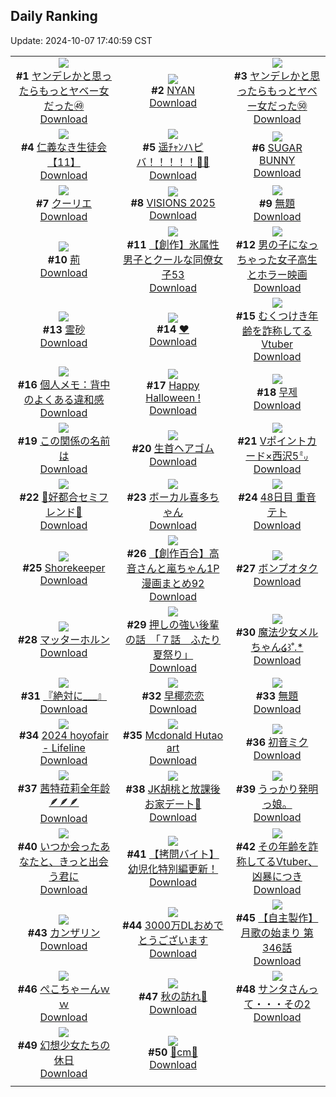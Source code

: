 ## Daily Ranking
Update: 2024-10-07 17:40:59 CST

|      |      |      |
| :----: | :----: | :----: |
| ![](https://i.pixiv.re/c/240x480/img-master/img/2024/10/05/00/01/17/123036356_p0_master1200.jpg)<br>**#1** [ヤンデレかと思ったらもっとヤベー女だった㊾](https://www.pixiv.net/artworks/123036356)<br>[Download](https://i.pixiv.re/img-original/img/2024/10/05/00/01/17/123036356_p0.png) | ![](https://i.pixiv.re/c/240x480/img-master/img/2024/10/06/00/00/46/123068644_p0_master1200.jpg)<br>**#2** [NYAN](https://www.pixiv.net/artworks/123068644)<br>[Download](https://i.pixiv.re/img-original/img/2024/10/06/00/00/46/123068644_p0.png) | ![](https://i.pixiv.re/c/240x480/img-master/img/2024/10/06/00/02/03/123068825_p0_master1200.jpg)<br>**#3** [ヤンデレかと思ったらもっとヤベー女だった㊿](https://www.pixiv.net/artworks/123068825)<br>[Download](https://i.pixiv.re/img-original/img/2024/10/06/00/02/03/123068825_p0.png) |
| ![](https://i.pixiv.re/c/240x480/img-master/img/2024/10/05/11/08/27/123047599_p0_master1200.jpg)<br>**#4** [仁義なき生徒会【11】](https://www.pixiv.net/artworks/123047599)<br>[Download](https://i.pixiv.re/img-original/img/2024/10/05/11/08/27/123047599_p0.png) | ![](https://i.pixiv.re/c/240x480/img-master/img/2024/10/05/00/00/06/123036063_p0_master1200.jpg)<br>**#5** [遥ﾁｬﾝハピバ！！！！！🎂🎉](https://www.pixiv.net/artworks/123036063)<br>[Download](https://i.pixiv.re/img-original/img/2024/10/05/00/00/06/123036063_p0.jpg) | ![](https://i.pixiv.re/c/240x480/img-master/img/2024/10/06/00/01/02/123068706_p0_master1200.jpg)<br>**#6** [SUGAR BUNNY](https://www.pixiv.net/artworks/123068706)<br>[Download](https://i.pixiv.re/img-original/img/2024/10/06/00/01/02/123068706_p0.png) |
| ![](https://i.pixiv.re/c/240x480/img-master/img/2024/10/05/00/40/09/123038065_p0_master1200.jpg)<br>**#7** [クーリエ](https://www.pixiv.net/artworks/123038065)<br>[Download](https://i.pixiv.re/img-original/img/2024/10/05/00/40/09/123038065_p0.jpg) | ![](https://i.pixiv.re/c/240x480/img-master/img/2024/10/06/00/01/10/123068735_p0_master1200.jpg)<br>**#8** [VISIONS 2025](https://www.pixiv.net/artworks/123068735)<br>[Download](https://i.pixiv.re/img-original/img/2024/10/06/00/01/10/123068735_p0.jpg) | ![](https://i.pixiv.re/c/240x480/img-master/img/2024/10/05/04/54/39/123042421_p0_master1200.jpg)<br>**#9** [無題](https://www.pixiv.net/artworks/123042421)<br>[Download](https://i.pixiv.re/img-original/img/2024/10/05/04/54/39/123042421_p0.png) |
| ![](https://i.pixiv.re/c/240x480/img-master/img/2024/10/05/21/05/04/123062219_p0_master1200.jpg)<br>**#10** [荊](https://www.pixiv.net/artworks/123062219)<br>[Download](https://i.pixiv.re/img-original/img/2024/10/05/21/05/04/123062219_p0.jpg) | ![](https://i.pixiv.re/c/240x480/img-master/img/2024/10/06/00/03/16/123068923_p0_master1200.jpg)<br>**#11** [【創作】氷属性男子とクールな同僚女子53](https://www.pixiv.net/artworks/123068923)<br>[Download](https://i.pixiv.re/img-original/img/2024/10/06/00/03/16/123068923_p0.jpg) | ![](https://i.pixiv.re/c/240x480/img-master/img/2024/10/06/00/02/09/123068836_p0_master1200.jpg)<br>**#12** [男の子になっちゃった女子高生とホラー映画](https://www.pixiv.net/artworks/123068836)<br>[Download](https://i.pixiv.re/img-original/img/2024/10/06/00/02/09/123068836_p0.jpg) |
| ![](https://i.pixiv.re/c/240x480/img-master/img/2024/10/06/01/06/54/123071255_p0_master1200.jpg)<br>**#13** [霊砂](https://www.pixiv.net/artworks/123071255)<br>[Download](https://i.pixiv.re/img-original/img/2024/10/06/01/06/54/123071255_p0.png) | ![](https://i.pixiv.re/c/240x480/img-master/img/2024/10/05/00/00/34/123036209_p0_master1200.jpg)<br>**#14** [❤](https://www.pixiv.net/artworks/123036209)<br>[Download](https://i.pixiv.re/img-original/img/2024/10/05/00/00/34/123036209_p0.jpg) | ![](https://i.pixiv.re/c/240x480/img-master/img/2024/10/05/21/05/51/123062246_p0_master1200.jpg)<br>**#15** [むくつけき年齢を詐称してるVtuber](https://www.pixiv.net/artworks/123062246)<br>[Download](https://i.pixiv.re/img-original/img/2024/10/05/21/05/51/123062246_p0.png) |
| ![](https://i.pixiv.re/c/240x480/img-master/img/2024/10/05/06/00/05/123043076_p0_master1200.jpg)<br>**#16** [個人メモ：背中のよくある違和感](https://www.pixiv.net/artworks/123043076)<br>[Download](https://i.pixiv.re/img-original/img/2024/10/05/06/00/05/123043076_p0.jpg) | ![](https://i.pixiv.re/c/240x480/img-master/img/2024/10/05/17/12/51/123055377_p0_master1200.jpg)<br>**#17** [Happy Halloween !](https://www.pixiv.net/artworks/123055377)<br>[Download](https://i.pixiv.re/img-original/img/2024/10/05/17/12/51/123055377_p0.png) | ![](https://i.pixiv.re/c/240x480/img-master/img/2024/10/06/02/17/53/123072884_p0_master1200.jpg)<br>**#18** [무제](https://www.pixiv.net/artworks/123072884)<br>[Download](https://i.pixiv.re/img-original/img/2024/10/06/02/17/53/123072884_p0.png) |
| ![](https://i.pixiv.re/c/240x480/img-master/img/2024/10/05/23/31/01/123067463_p0_master1200.jpg)<br>**#19** [この関係の名前は](https://www.pixiv.net/artworks/123067463)<br>[Download](https://i.pixiv.re/img-original/img/2024/10/05/23/31/01/123067463_p0.jpg) | ![](https://i.pixiv.re/c/240x480/img-master/img/2024/10/05/18/31/09/123057563_p0_master1200.jpg)<br>**#20** [生首ヘアゴム](https://www.pixiv.net/artworks/123057563)<br>[Download](https://i.pixiv.re/img-original/img/2024/10/05/18/31/09/123057563_p0.jpg) | ![](https://i.pixiv.re/c/240x480/img-master/img/2024/10/05/00/00/41/123036239_p0_master1200.jpg)<br>**#21** [Vポイントカード×西沢5㍉](https://www.pixiv.net/artworks/123036239)<br>[Download](https://i.pixiv.re/img-original/img/2024/10/05/00/00/41/123036239_p0.png) |
| ![](https://i.pixiv.re/c/240x480/img-master/img/2024/10/06/00/09/01/123069256_p0_master1200.jpg)<br>**#22** [🤍好都合セミフレンド💜](https://www.pixiv.net/artworks/123069256)<br>[Download](https://i.pixiv.re/img-original/img/2024/10/06/00/09/01/123069256_p0.jpg) | ![](https://i.pixiv.re/c/240x480/img-master/img/2024/10/05/00/05/01/123036662_p0_master1200.jpg)<br>**#23** [ボーカル喜多ちゃん](https://www.pixiv.net/artworks/123036662)<br>[Download](https://i.pixiv.re/img-original/img/2024/10/05/00/05/01/123036662_p0.png) | ![](https://i.pixiv.re/c/240x480/img-master/img/2024/10/05/12/38/05/123049520_p0_master1200.jpg)<br>**#24** [48日目 重音テト](https://www.pixiv.net/artworks/123049520)<br>[Download](https://i.pixiv.re/img-original/img/2024/10/05/12/38/05/123049520_p0.png) |
| ![](https://i.pixiv.re/c/240x480/img-master/img/2024/10/05/11/32/53/123048099_p0_master1200.jpg)<br>**#25** [Shorekeeper](https://www.pixiv.net/artworks/123048099)<br>[Download](https://i.pixiv.re/img-original/img/2024/10/05/11/32/53/123048099_p0.png) | ![](https://i.pixiv.re/c/240x480/img-master/img/2024/10/05/00/02/10/123036459_p0_master1200.jpg)<br>**#26** [【創作百合】高音さんと嵐ちゃん1P漫画まとめ92](https://www.pixiv.net/artworks/123036459)<br>[Download](https://i.pixiv.re/img-original/img/2024/10/05/00/02/10/123036459_p0.jpg) | ![](https://i.pixiv.re/c/240x480/img-master/img/2024/10/05/11/55/46/123048517_p0_master1200.jpg)<br>**#27** [ボンプオタク](https://www.pixiv.net/artworks/123048517)<br>[Download](https://i.pixiv.re/img-original/img/2024/10/05/11/55/46/123048517_p0.jpg) |
| ![](https://i.pixiv.re/c/240x480/img-master/img/2024/10/06/00/40/29/123070439_p0_master1200.jpg)<br>**#28** [マッターホルン](https://www.pixiv.net/artworks/123070439)<br>[Download](https://i.pixiv.re/img-original/img/2024/10/06/00/40/29/123070439_p0.jpg) | ![](https://i.pixiv.re/c/240x480/img-master/img/2024/10/05/00/01/55/123036434_p0_master1200.jpg)<br>**#29** [押しの強い後輩の話　「７話　ふたり夏祭り」](https://www.pixiv.net/artworks/123036434)<br>[Download](https://i.pixiv.re/img-original/img/2024/10/05/00/01/55/123036434_p0.jpg) | ![](https://i.pixiv.re/c/240x480/img-master/img/2024/10/05/00/13/14/123037071_p0_master1200.jpg)<br>**#30** [魔法少女メルちゃん໒꒱˚.*](https://www.pixiv.net/artworks/123037071)<br>[Download](https://i.pixiv.re/img-original/img/2024/10/05/00/13/14/123037071_p0.jpg) |
| ![](https://i.pixiv.re/c/240x480/img-master/img/2024/10/06/20/48/05/123095815_p0_master1200.jpg)<br>**#31** [『絶対に___』](https://www.pixiv.net/artworks/123095815)<br>[Download](https://i.pixiv.re/img-original/img/2024/10/06/20/48/05/123095815_p0.png) | ![](https://i.pixiv.re/c/240x480/img-master/img/2024/10/05/21/01/36/123062087_p0_master1200.jpg)<br>**#32** [早椰恋恋](https://www.pixiv.net/artworks/123062087)<br>[Download](https://i.pixiv.re/img-original/img/2024/10/05/21/01/36/123062087_p0.jpg) | ![](https://i.pixiv.re/c/240x480/img-master/img/2024/10/05/21/05/06/123062220_p0_master1200.jpg)<br>**#33** [無題](https://www.pixiv.net/artworks/123062220)<br>[Download](https://i.pixiv.re/img-original/img/2024/10/05/21/05/06/123062220_p0.png) |
| ![](https://i.pixiv.re/c/240x480/img-master/img/2024/10/05/11/28/40/123047991_p0_master1200.jpg)<br>**#34** [2024 hoyofair - Lifeline](https://www.pixiv.net/artworks/123047991)<br>[Download](https://i.pixiv.re/img-original/img/2024/10/05/11/28/40/123047991_p0.png) | ![](https://i.pixiv.re/c/240x480/img-master/img/2024/10/05/11/30/42/123048054_p0_master1200.jpg)<br>**#35** [Mcdonald Hutao art](https://www.pixiv.net/artworks/123048054)<br>[Download](https://i.pixiv.re/img-original/img/2024/10/05/11/30/42/123048054_p0.png) | ![](https://i.pixiv.re/c/240x480/img-master/img/2024/10/05/00/30/02/123037676_p0_master1200.jpg)<br>**#36** [初音ミク](https://www.pixiv.net/artworks/123037676)<br>[Download](https://i.pixiv.re/img-original/img/2024/10/05/00/30/02/123037676_p0.jpg) |
| ![](https://i.pixiv.re/c/240x480/img-master/img/2024/10/05/00/01/05/123036326_p0_master1200.jpg)<br>**#37** [茜特菈莉全年龄🪶🪶🪶](https://www.pixiv.net/artworks/123036326)<br>[Download](https://i.pixiv.re/img-original/img/2024/10/05/00/01/05/123036326_p0.jpg) | ![](https://i.pixiv.re/c/240x480/img-master/img/2024/10/05/18/20/17/123057269_p0_master1200.jpg)<br>**#38** [JK胡桃と放課後お家デート🍗](https://www.pixiv.net/artworks/123057269)<br>[Download](https://i.pixiv.re/img-original/img/2024/10/05/18/20/17/123057269_p0.png) | ![](https://i.pixiv.re/c/240x480/img-master/img/2024/10/05/20/57/56/123060377_p0_master1200.jpg)<br>**#39** [うっかり発明っ娘。](https://www.pixiv.net/artworks/123060377)<br>[Download](https://i.pixiv.re/img-original/img/2024/10/05/20/57/56/123060377_p0.jpg) |
| ![](https://i.pixiv.re/c/240x480/img-master/img/2024/10/05/20/14/49/123060482_p0_master1200.jpg)<br>**#40** [いつか会ったあなたと、きっと出会う君に](https://www.pixiv.net/artworks/123060482)<br>[Download](https://i.pixiv.re/img-original/img/2024/10/05/20/14/49/123060482_p0.jpg) | ![](https://i.pixiv.re/c/240x480/img-master/img/2024/10/06/12/00/21/123081664_p0_master1200.jpg)<br>**#41** [【拷問バイト】幼児化特別編更新！](https://www.pixiv.net/artworks/123081664)<br>[Download](https://i.pixiv.re/img-original/img/2024/10/06/12/00/21/123081664_p0.jpg) | ![](https://i.pixiv.re/c/240x480/img-master/img/2024/10/06/21/01/25/123096411_p0_master1200.jpg)<br>**#42** [その年齢を詐称してるVtuber、凶暴につき](https://www.pixiv.net/artworks/123096411)<br>[Download](https://i.pixiv.re/img-original/img/2024/10/06/21/01/25/123096411_p0.png) |
| ![](https://i.pixiv.re/c/240x480/img-master/img/2024/10/06/15/55/35/123086883_p0_master1200.jpg)<br>**#43** [カンザリン](https://www.pixiv.net/artworks/123086883)<br>[Download](https://i.pixiv.re/img-original/img/2024/10/06/15/55/35/123086883_p0.png) | ![](https://i.pixiv.re/c/240x480/img-master/img/2024/10/05/00/00/36/123036218_p0_master1200.jpg)<br>**#44** [3000万DLおめでとうございます](https://www.pixiv.net/artworks/123036218)<br>[Download](https://i.pixiv.re/img-original/img/2024/10/05/00/00/36/123036218_p0.jpg) | ![](https://i.pixiv.re/c/240x480/img-master/img/2024/10/05/00/04/46/123036646_p0_master1200.jpg)<br>**#45** [【自主製作】月歌の始まり 第346話](https://www.pixiv.net/artworks/123036646)<br>[Download](https://i.pixiv.re/img-original/img/2024/10/05/00/04/46/123036646_p0.jpg) |
| ![](https://i.pixiv.re/c/240x480/img-master/img/2024/10/05/00/00/28/123036181_p0_master1200.jpg)<br>**#46** [ぺこちゃーんｗｗ](https://www.pixiv.net/artworks/123036181)<br>[Download](https://i.pixiv.re/img-original/img/2024/10/05/00/00/28/123036181_p0.png) | ![](https://i.pixiv.re/c/240x480/img-master/img/2024/10/06/00/00/28/123068571_p0_master1200.jpg)<br>**#47** [秋の訪れ🍁](https://www.pixiv.net/artworks/123068571)<br>[Download](https://i.pixiv.re/img-original/img/2024/10/06/00/00/28/123068571_p0.jpg) | ![](https://i.pixiv.re/c/240x480/img-master/img/2024/10/06/00/12/23/123069402_p0_master1200.jpg)<br>**#48** [サンタさんって・・・その2](https://www.pixiv.net/artworks/123069402)<br>[Download](https://i.pixiv.re/img-original/img/2024/10/06/00/12/23/123069402_p0.jpg) |
| ![](https://i.pixiv.re/c/240x480/img-master/img/2024/10/05/19/24/42/123058997_p0_master1200.jpg)<br>**#49** [幻想少女たちの休日](https://www.pixiv.net/artworks/123058997)<br>[Download](https://i.pixiv.re/img-original/img/2024/10/05/19/24/42/123058997_p0.png) | ![](https://i.pixiv.re/c/240x480/img-master/img/2024/10/05/20/32/44/123061063_p0_master1200.jpg)<br>**#50** [🍑cm🍑](https://www.pixiv.net/artworks/123061063)<br>[Download](https://i.pixiv.re/img-original/img/2024/10/05/20/32/44/123061063_p0.png) |
|      |
